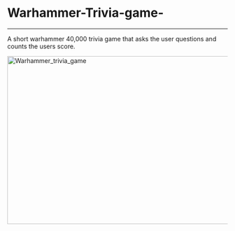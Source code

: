 # Warhammer-Trivia-game-
-------------------------------

A short warhammer 40,000 trivia game that asks the user questions and counts the users score.


<img width="688" height="384" alt="Warhammer_trivia_game" src="https://github.com/user-attachments/assets/31c4baac-be5f-45a4-bfee-3339a2332668" />




